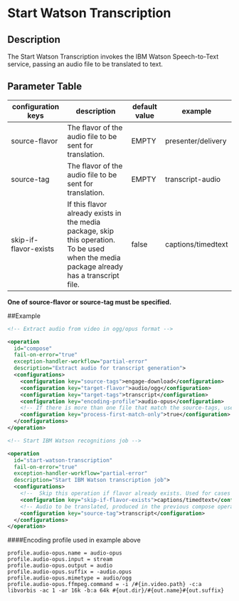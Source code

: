 # Start Watson Transcription
## Description

The Start Watson Transcription invokes the IBM Watson Speech-to-Text service, passing an audio file to be translated to 
text.

## Parameter Table

|configuration keys|description|default value|example|
|------------------|-------|-----------|-------------|
|source-flavor|The flavor of the audio file to be sent for translation.|EMPTY|presenter/delivery|
|source-tag|The flavor of the audio file to be sent for translation.|EMPTY|transcript-audio|
|skip-if-flavor-exists|If this flavor already exists in the media package, skip this operation.<br/>To be used when the media package already has a transcript file.|false|captions/timedtext|

**One of source-flavor or source-tag must be specified.**

##Example
```xml
<!-- Extract audio from video in ogg/opus format -->

<operation
  id="compose"
  fail-on-error="true"
  exception-handler-workflow="partial-error"
  description="Extract audio for transcript generation">
  <configurations>
    <configuration key="source-tags">engage-download</configuration>
    <configuration key="target-flavor">audio/ogg</configuration>
    <configuration key="target-tags">transcript</configuration>
    <configuration key="encoding-profile">audio-opus</configuration>
    <!-- If there is more than one file that match the source-tags, use only the first one -->
    <configuration key="process-first-match-only">true</configuration>
  </configurations>
</operation>

<!-- Start IBM Watson recognitions job -->

<operation
  id="start-watson-transcription"
  fail-on-error="true"
  exception-handler-workflow="partial-error"
  description="Start IBM Watson transcription job">
  <configurations>
    <!--  Skip this operation if flavor already exists. Used for cases when mp already has captions. -->
    <configuration key="skip-if-flavor-exists">captions/timedtext</configuration>
    <!-- Audio to be translated, produced in the previous compose operation -->
    <configuration key="source-tag">transcript</configuration>
  </configurations>
</operation>
```

####Encoding profile used in example above
```
profile.audio-opus.name = audio-opus
profile.audio-opus.input = stream
profile.audio-opus.output = audio
profile.audio-opus.suffix = -audio.opus
profile.audio-opus.mimetype = audio/ogg
profile.audio-opus.ffmpeg.command = -i /#{in.video.path} -c:a libvorbis -ac 1 -ar 16k -b:a 64k #{out.dir}/#{out.name}#{out.suffix}
```
